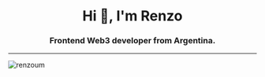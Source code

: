 <h1 align="center">Hi 👋, I'm Renzo</h1>
<h3 align="center">Frontend Web3 developer from Argentina.</h3>

---

<p align="left"> <img src="https://komarev.com/ghpvc/?username=renzoum&label=Profile%20views&color=0e75b6&style=flat" alt="renzoum" />
